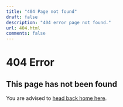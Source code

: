 ```yaml
---
title: "404 Page not found"
draft: false
description: "404 error page not found."
url: 404.html
comments: false
---
```


# 404 Error

## This page has not been found

You are advised to [head back home here](/index.md).
